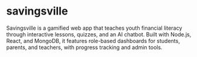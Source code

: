 # savingsville
Savingsville is a gamified web app that teaches youth financial literacy through interactive lessons, quizzes, and an AI chatbot. Built with Node.js, React, and MongoDB, it features role-based dashboards for students, parents, and teachers, with progress tracking and admin tools.

